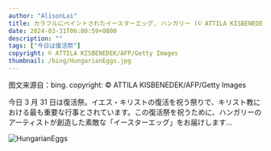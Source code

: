 ```yaml
---
author: "AlisonLai"
title: カラフルにペイントされたイースターエッグ, ハンガリー (© ATTILA KISBENEDEK/AFP/Getty Images)
date: 2024-03-31T06:00:59+0800
description: ""
tags: ["今日は復活祭"]
copyright: © ATTILA KISBENEDEK/AFP/Getty Images
thumbnail: /bing/HungarianEggs.jpg
---
```

图文来源自：bing.  copyright: © ATTILA KISBENEDEK/AFP/Getty Images

今日 3 月 31 日は復活祭。イエス・キリストの復活を祝う祭りで、キリスト教における最も重要な行事とされています。この復活祭を祝うために、ハンガリーのアーティストが創造した素敵な「イースターエッグ」をお届けします…

![HungarianEggs](/bing/HungarianEggs.jpg)